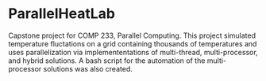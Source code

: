 # ParallelHeatLab

Capstone project for COMP 233, Parallel Computing.
This project simulated temperature fluctations on a grid containing thousands of temperatures and uses parallelization via implemententations of 
multi-thread, multi-processor, and hybrid solutions. A bash script for the automation of the multi-processor solutions was also created.
